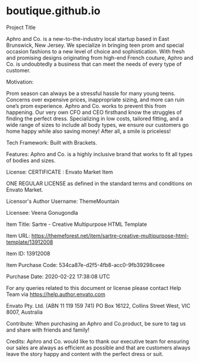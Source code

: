 # boutique.github.io
Project Title 

Aphro and Co. is a new-to-the-industry local startup based in East Brunswick, New Jersey. We specialize in bringing teen prom and special occasion fashions to a new level of choice and sophistication. With fresh and promising designs originating from high-end French couture, Aphro and Co. is undoubtedly a business that can meet the needs of every type of customer. 

Motivation:

Prom season can always be a stressful hassle for many young teens. Concerns over expensive prices, inappropriate sizing, and more can ruin one’s prom experience. Aphro and Co. works to prevent this from happening. Our very own CFO and CEO firsthand know the struggles of finding the perfect dress. Specializing in low costs, tailored fitting, and a wide range of sizes to include all body types, we ensure our customers go home happy while also saving money!  After all, a smile is priceless! 

Tech Framework: 
Built with Brackets.

Features: Aphro and Co. is a highly inclusive brand that works to fit all types of bodies and sizes. 

License:
CERTIFICATE : Envato Market Item

ONE REGULAR LICENSE
as defined in the standard terms and conditions on Envato Market.

Licensor's Author Username:
ThemeMountain

Licensee:
Veena Gonugondla

Item Title:
Sartre - Creative Multipurpose HTML Template

Item URL:
https://themeforest.net/item/sartre-creative-multipurpose-html-template/13912008

Item ID:
13912008

Item Purchase Code:
534ca87e-d2f5-4fb8-acc0-9fb39298ceee

Purchase Date:
2020-02-22 17:38:08 UTC

For any queries related to this document or license please contact Help Team via https://help.author.envato.com

Envato Pty. Ltd. (ABN 11 119 159 741)
PO Box 16122, Collins Street West, VIC 8007, Australia

Contribute: When purchasing an Aphro and Co.product, be sure to tag us and share with friends and family!

Credits: Aphro and Co. would like to thank our executive team for ensuring our sales are always as efficient as possible and that are customers always leave the story happy and content with the perfect dress or suit. 





